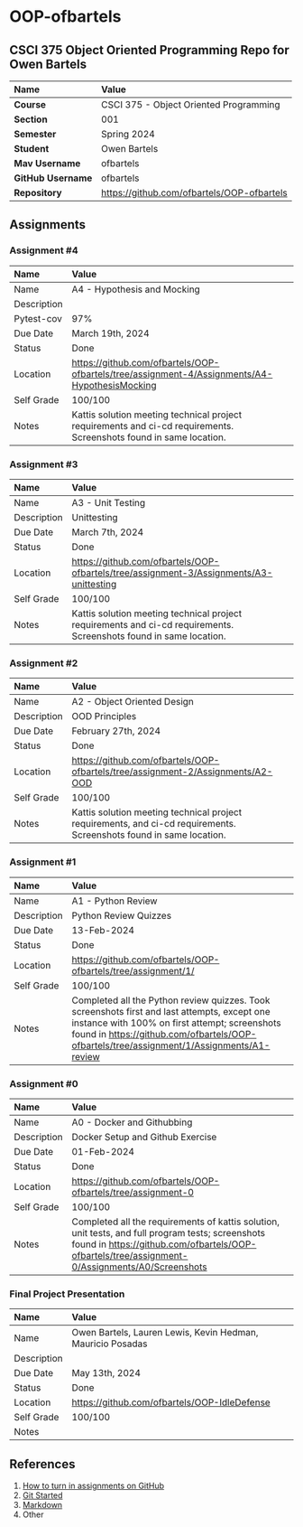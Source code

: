 # OOP-ofbartels

## CSCI 375 Object Oriented Programming Repo for Owen Bartels

| Name | Value |
|:---|:---|
| **Course** | CSCI 375 - Object Oriented Programming |
| **Section** | 001 |
| **Semester** | Spring 2024 |
| **Student** | Owen Bartels |
| **Mav Username**            | ofbartels |
| **GitHub Username**         | ofbartels |
| **Repository**          | https://github.com/ofbartels/OOP-ofbartels |

## Assignments

### Assignment #4

| Name | Value |
| :--- | :--- |
| Name | A4 - Hypothesis and Mocking |
| Description |  |
| Pytest-cov  | 97% |
| Due Date | March 19th, 2024 |
| Status | Done |
| Location | https://github.com/ofbartels/OOP-ofbartels/tree/assignment-4/Assignments/A4-HypothesisMocking |
| Self Grade | 100/100 |
| Notes | Kattis solution meeting technical project requirements and ci-cd requirements. Screenshots found in same location.

### Assignment #3

| Name | Value |
| :--- | :--- |
| Name | A3 - Unit Testing |
| Description | Unittesting |
| Due Date | March 7th, 2024 |
| Status | Done |
| Location | https://github.com/ofbartels/OOP-ofbartels/tree/assignment-3/Assignments/A3-unittesting |
| Self Grade | 100/100 |
| Notes | Kattis solution meeting technical project requirements and ci-cd requirements. Screenshots found in same location.

### Assignment #2

| Name | Value |
| :--- | :--- |
| Name | A2 - Object Oriented Design |
| Description | OOD Principles |
| Due Date | February 27th, 2024 |
| Status | Done |
| Location | https://github.com/ofbartels/OOP-ofbartels/tree/assignment-2/Assignments/A2-OOD |
| Self Grade | 100/100 |
| Notes | Kattis solution meeting technical project requirements, and ci-cd requirements. Screenshots found in same location.

### Assignment #1

| Name | Value |
| :--- | :--- |
| Name | A1 - Python Review |
| Description | Python Review Quizzes |
| Due Date | 13-Feb-2024 |
| Status | Done |
| Location | https://github.com/ofbartels/OOP-ofbartels/tree/assignment/1/ |
| Self Grade | 100/100 |
| Notes | Completed all the Python review quizzes. Took screenshots first and last attempts, except one instance with 100% on first attempt; screenshots found in https://github.com/ofbartels/OOP-ofbartels/tree/assignment/1/Assignments/A1-review |

### Assignment #0

| Name | Value |
| :--- | :--- |
| Name | A0 - Docker and Githubbing |
| Description | Docker Setup and Github Exercise |
| Due Date | 01-Feb-2024 |
| Status | Done |
| Location | https://github.com/ofbartels/OOP-ofbartels/tree/assignment-0 |
| Self Grade | 100/100 |
| Notes | Completed all the requirements of kattis solution, unit tests, and full program tests; screenshots found in https://github.com/ofbartels/OOP-ofbartels/tree/assignment-0/Assignments/A0/Screenshots |


### Final Project Presentation

| Name | Value |
| :--- | :--- |
| Name | Owen Bartels, Lauren Lewis, Kevin Hedman, Mauricio Posadas |
| Description |  |
| Due Date | May 13th, 2024 |
| Status | Done |
| Location | https://github.com/ofbartels/OOP-IdleDefense |
| Self Grade | 100/100 |
| Notes |  |


## References

1. [How to turn in assignments on GitHub](https://docs.google.com/document/d/16mixtVA-dePbWidBzI3JXNW4kFhRyT7XsJgL6GtGvGA/edit?usp=sharing)
2. [Git Started](https://docs.google.com/document/d/1M0YeBfFPy5YPpfX7312R9-IldjagimvEma_YhgeLPcw/edit#heading=h.ssqvh5gmotj4)
3. [Markdown](https://github.com/adam-p/markdown-here/wiki/Markdown-Cheatsheet)
4. Other
